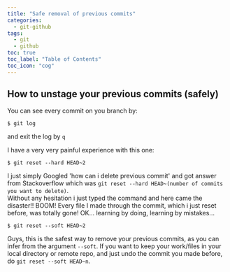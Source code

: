 ```yaml
---
title: "Safe removal of previous commits"
categories:
  - git-github
tags:
  - git
  - github
toc: true
toc_label: "Table of Contents"
toc_icon: "cog"
---
```

## How to unstage your previous commits (safely)
You can see every commit on you branch by:
```
$ git log
```
and exit the log by `q`

I have a very very painful experience with this one:
```
$ git reset --hard HEAD~2
```
I just simply Googled 'how can i delete previous commit' and got answer from Stackoverflow
which was `git reset --hard HEAD~(number of commits you want to delete)`.  
Without any hesitation i just typed the command and here came the disaster!! BOOM! Every file I made
through the commit, which i just reset before, was totally gone! OK... learning by doing, learning by mistakes...  

```
$ git reset --soft HEAD~2
```
Guys, this is the safest way to remove your previous commits, as you can infer from the argument `--soft`.
If you want to keep your work/files in your local directory or remote repo, and just undo the commit you made before,
do `git reset --soft HEAD~n`.